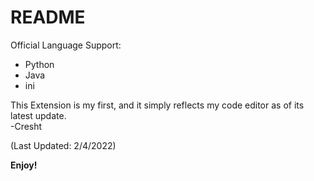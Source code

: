 # README

Official Language Support:

* Python
* Java
* ini

This Extension is my first, and it simply reflects my code editor as of its latest update.  
-Cresht

(Last Updated: 2/4/2022)

**Enjoy!**
